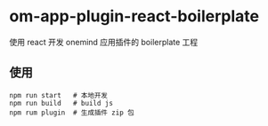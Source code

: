 # om-app-plugin-react-boilerplate

使用 react 开发 onemind 应用插件的 boilerplate 工程

## 使用

```
npm run start   # 本地开发
npm run build   # build js
npm rum plugin  # 生成插件 zip 包
```
